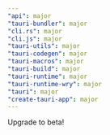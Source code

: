 ```yaml
---
"api": major
"tauri-bundler": major
"cli.rs": major
"cli.js": major
"tauri-utils": major
"tauri-codegen": major
"tauri-macros": major
"tauri-build": major
"tauri-runtime": major
"tauri-runtime-wry": major
"tauri": major
"create-tauri-app": major
---
```


Upgrade to beta!
